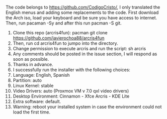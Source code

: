 The code belongs to https://github.com/CodigoCristo/, I only translated the English menus and adding some replacements to the code.
First download the Arch iso, load your keyboard and be sure you have access to internet. Then, run pacaman -Sy and after this run pacman -S git.
1. Clone this repo (arcris4fun): pacman git clone https://github.com/javierochoa88/arcris4fun 
2. Then, run cd arcris4fun to jumpo into the directory.
3. Change permission to execute arcris and run the script: sh arcris
4. Any comments should be posted in the issue section, I will respond as soon as possible.
5. Thanks in advance.
6. I successfully run the installer with the following choices: 
7. Language: English, Spanish
8. Partition: auto
9. Linux Kernel: stable
10. Video Drivers: auto (Proxmox VM v 7.0 qxl video drivers)
11. Desktop Environment: Cinnamon - Xfce Arcris - KDE Lite
12. Extra software: default.
13. Warning: reboot your installed system in case the environment could not load the first time.
